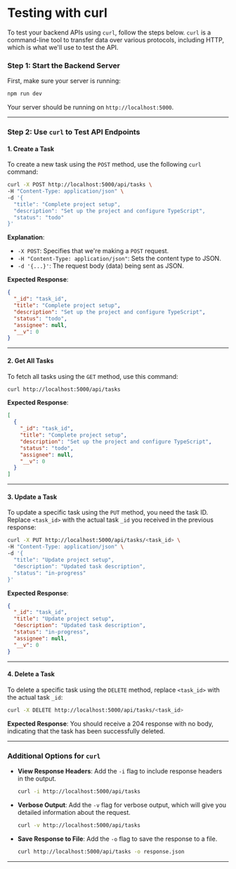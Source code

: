 # Testing with curl

To test your backend APIs using `curl`, follow the steps below. `curl` is a command-line tool to transfer data over various protocols, including HTTP, which is what we'll use to test the API.

### **Step 1: Start the Backend Server**

First, make sure your server is running:

```bash
npm run dev
```

Your server should be running on `http://localhost:5000`.

---

### **Step 2: Use `curl` to Test API Endpoints**

#### **1. Create a Task**

To create a new task using the `POST` method, use the following `curl` command:

```bash
curl -X POST http://localhost:5000/api/tasks \
-H "Content-Type: application/json" \
-d '{
  "title": "Complete project setup",
  "description": "Set up the project and configure TypeScript",
  "status": "todo"
}'
```

**Explanation**:

- `-X POST`: Specifies that we're making a `POST` request.
- `-H "Content-Type: application/json"`: Sets the content type to JSON.
- `-d '{...}'`: The request body (data) being sent as JSON.

**Expected Response**:

```json
{
  "_id": "task_id",
  "title": "Complete project setup",
  "description": "Set up the project and configure TypeScript",
  "status": "todo",
  "assignee": null,
  "__v": 0
}
```

---

#### **2. Get All Tasks**

To fetch all tasks using the `GET` method, use this command:

```bash
curl http://localhost:5000/api/tasks
```

**Expected Response**:

```json
[
  {
    "_id": "task_id",
    "title": "Complete project setup",
    "description": "Set up the project and configure TypeScript",
    "status": "todo",
    "assignee": null,
    "__v": 0
  }
]
```

---

#### **3. Update a Task**

To update a specific task using the `PUT` method, you need the task ID. Replace `<task_id>` with the actual task `_id` you received in the previous response:

```bash
curl -X PUT http://localhost:5000/api/tasks/<task_id> \
-H "Content-Type: application/json" \
-d '{
  "title": "Update project setup",
  "description": "Updated task description",
  "status": "in-progress"
}'
```

**Expected Response**:

```json
{
  "_id": "task_id",
  "title": "Update project setup",
  "description": "Updated task description",
  "status": "in-progress",
  "assignee": null,
  "__v": 0
}
```

---

#### **4. Delete a Task**

To delete a specific task using the `DELETE` method, replace `<task_id>` with the actual task `_id`:

```bash
curl -X DELETE http://localhost:5000/api/tasks/<task_id>
```

**Expected Response**:
You should receive a 204 response with no body, indicating that the task has been successfully deleted.

---

### **Additional Options for `curl`**

- **View Response Headers**: Add the `-i` flag to include response headers in the output.

  ```bash
  curl -i http://localhost:5000/api/tasks
  ```

- **Verbose Output**: Add the `-v` flag for verbose output, which will give you detailed information about the request.

  ```bash
  curl -v http://localhost:5000/api/tasks
  ```

- **Save Response to File**: Add the `-o` flag to save the response to a file.
  ```bash
  curl http://localhost:5000/api/tasks -o response.json
  ```

---
